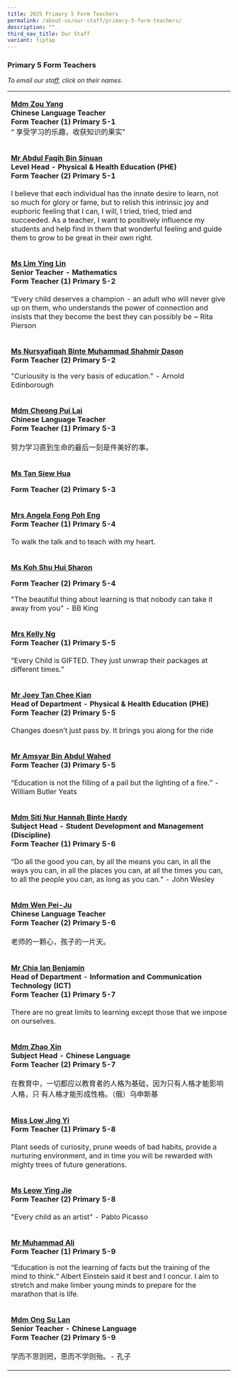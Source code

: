 ```yaml
---
title: 2025 Primary 5 Form Teachers
permalink: /about-us/our-staff/primary-5-form-teachers/
description: ""
third_nav_title: Our Staff
variant: tiptap
---
```

<h3>Primary 5 Form Teachers</h3>
<p><em>To email our staff, click on their names.</em>
</p>
<table style="minWidth: 25px">
<colgroup>
<col>
</colgroup>
<tbody>
<tr>
<td rowspan="1" colspan="1">
<p><strong><a href="mailto:ZOU_YANG@SCHOOLS.GOV.SG" rel="noopener noreferrer nofollow" target="_blank">Mdm Zou Yang</a></strong> 
<br><strong>Chinese Language Teacher<br>Form Teacher (1) Primary 5-1</strong> 
<br>“ 享受学习的乐趣，收获知识的果实”</p>
</td>
</tr>
<tr>
<td rowspan="1" colspan="1">
<p><strong><a href="mailto:ABDUL_FAQIH_SINUAN@SCHOOLS.GOV.SG" rel="noopener noreferrer nofollow" target="_blank">Mr Abdul Faqih Bin Sinuan</a></strong>
<br><strong>Level Head - Physical &amp; Health Education (PHE)</strong> 
<br><strong>Form Teacher (2) Primary 5-1</strong> 
<br>
<br>I believe that each individual has the innate desire to learn, not so
much for glory or fame, but to relish this intrinsic joy and euphoric feeling
that I can, I will, I tried, tried, tried and succeeded. As a teacher,
I want to positively influence my students and help find in them that wonderful
feeling and guide them to grow to be great in their own right.</p>
</td>
</tr>
<tr>
<td rowspan="1" colspan="1">
<p><strong><a href="mailto:LIM_YING_LIN@SCHOOLS.GOV.SG" rel="noopener noreferrer nofollow" target="_blank">Ms Lim Ying Lin</a></strong> 
<br><strong>Senior Teacher - Mathematics<br>Form Teacher (1) Primary 5-2</strong> 
<br>
<br>“Every child deserves a champion - an adult who will never give up on
them, who understands the power of connection and insists that they become
the best they can possibly be ~ Rita Pierson</p>
</td>
</tr>
<tr>
<td rowspan="1" colspan="1">
<p><strong><a href="mailto:NURSYAFIQAH_MUHAMMAD_SHAHMIR_DASON@SCHOOLS.GOV.SG" rel="noopener noreferrer nofollow" target="_blank">Ms Nursyafiqah Binte Muhammad Shahmir Dason</a></strong>
<br><strong>Form Teacher (2) Primary 5-2</strong>
</p>
<p></p>
<p>"Curiousity is the very basis of education." - Arnold Edinborough</p>
</td>
</tr>
<tr>
<td rowspan="1" colspan="1">
<p><strong><a href="mailto:CHEONG_PUI_LAI@SCHOOLS.GOV.SG" rel="noopener noreferrer nofollow" target="_blank">Mdm Cheong Pui Lai</a></strong> 
<br><strong>Chinese Language Teacher<br>Form Teacher (1) Primary 5-3</strong> 
<br>
<br>努力学习直到生命的最后一刻是件美好的事。</p>
</td>
</tr>
<tr>
<td rowspan="1" colspan="1">
<p><strong><a href="mailto:Tan_Siew_Hua@SCHOOLS.GOV.SG" rel="noopener noreferrer nofollow" target="_blank">Ms Tan Siew Hua</a></strong>
</p>
<p><strong>Form Teacher (2) Primary 5-3</strong> 
</p>
<p></p>
</td>
</tr>
<tr>
<td rowspan="1" colspan="1">
<p><strong><a href="mailto:NG_POH_ENG@SCHOOLS.GOV.SG" rel="noopener noreferrer nofollow" target="_blank">Mrs Angela Fong Poh Eng</a></strong> 
<br><strong>Form Teacher (1) Primary 5-4</strong> 
<br>
<br>To walk the talk and to teach with my heart.</p>
</td>
</tr>
<tr>
<td rowspan="1" colspan="1">
<p><strong><a href="mailto:SHARON_KOH@SCHOOLS.GOV.SG" rel="noopener nofollow" target="_blank">Ms Koh Shu Hui Sharon</a></strong>
</p>
<p><strong>Form Teacher (2) Primary 5-4</strong>
</p>
<p></p>
<p>"The beautiful thing about learning is that nobody can take it away from
you” - BB King</p>
</td>
</tr>
<tr>
<td rowspan="1" colspan="1">
<p><strong><a href="mailto:TAY_QIUSHI_KELLY@SCHOOLS.GOV.SG" rel="noopener noreferrer nofollow" target="_blank">Mrs Kelly Ng</a></strong> 
<br><strong>Form Teacher (1) Primary 5-5</strong> 
<br>
<br>“Every Child is GIFTED. They just unwrap their packages at different times.”</p>
</td>
</tr>
<tr>
<td rowspan="1" colspan="1">
<p><strong><a href="mailto:TAN_CHEE_KIAN@SCHOOLS.GOV.SG" rel="noopener noreferrer nofollow" target="_blank">Mr Joey Tan Chee Kian</a></strong> 
<br><strong>Head of Department - Physical &amp; Health Education (PHE)<br>Form Teacher (2) Primary 5-5</strong> 
<br>
<br>Changes doesn’t just pass by. It brings you along for the ride</p>
</td>
</tr>
<tr>
<td rowspan="1" colspan="1">
<p><strong><a href="mailto:AMSYAR_ABDUL_WAHED@SCHOOLS.GOV.SG" rel="noopener noreferrer nofollow" target="_blank"><u>Mr Amsyar Bin Abdul Wahed</u></a></strong> 
<br><strong>Form Teacher (3) Primary 5-5</strong> 
<br>
<br>“Education is not the filling of a pail but the lighting of a fire.” -
William Butler Yeats</p>
</td>
</tr>
<tr>
<td rowspan="1" colspan="1">
<p><strong><a href="mailto:SITI_NUR_HANNAH_HARDY@SCHOOLS.GOV.SG" rel="noopener noreferrer nofollow" target="_blank">Mdm Siti Nur Hannah Binte Hardy</a></strong> 
<br><strong>Subject Head - Student Development and Management (Discipline)<br>Form Teacher (1) Primary 5-6</strong> 
<br>
<br>“Do all the good you can, by all the means you can, in all the ways you
can, in all the places you can, at all the times you can, to all the people
you can, as long as you can.” - John Wesley</p>
</td>
</tr>
<tr>
<td rowspan="1" colspan="1">
<p><strong><a href="mailto:WEN_PEI_JU@SCHOOLS.GOV.SG" rel="noopener noreferrer nofollow" target="_blank">Mdm Wen Pei-Ju</a></strong> 
<br><strong>Chinese Language Teacher<br>Form Teacher (2) Primary 5-6</strong> 
<br>
<br>老师的一颗心，孩子的一片天。</p>
</td>
</tr>
<tr>
<td rowspan="1" colspan="1">
<p><strong><a href="mailto:BENJAMIN_CHIA@SCHOOLS.GOV.SG" rel="noopener noreferrer nofollow" target="_blank">Mr Chia Ian Benjamin</a></strong> 
<br><strong>Head of Department - Information and Communication Technology (ICT)<br>Form Teacher (1) Primary 5-7</strong> 
<br>
<br>There are no great limits to learning except those that we impose on ourselves.</p>
</td>
</tr>
<tr>
<td rowspan="1" colspan="1">
<p><strong><a href="mailto:ZHAO_XIN@SCHOOLS.GOV.SG" rel="noopener noreferrer nofollow" target="_blank">Mdm Zhao Xin</a></strong> 
<br><strong>Subject Head - Chinese Language<br>Form Teacher (2) Primary 5-7</strong> 
<br>
<br>在教育中，一切都应以教育者的人格为基础，因为只有人格才能影响人格，只 有人格才能形成性格。（俄）乌申斯基</p>
</td>
</tr>
<tr>
<td rowspan="1" colspan="1">
<p><strong><a href="mailto:LOW_JING_YI@SCHOOLS.GOV.SG" rel="noopener noreferrer nofollow" target="_blank">Miss Low Jing Yi</a></strong> 
<br><strong>Form Teacher (1) Primary 5-8</strong> 
<br>
<br>Plant seeds of curiosity, prune weeds of bad habits, provide a nurturing
environment, and in time you will be rewarded with mighty trees of future
generations.</p>
</td>
</tr>
<tr>
<td rowspan="1" colspan="1">
<p><strong><a href="mailto:LEOW_YING_JIE@SCHOOLS.GOV.SG" rel="noopener noreferrer nofollow" target="_blank">Ms Leow Ying Jie</a></strong> 
<br><strong>Form Teacher (2) Primary 5-8</strong> 
<br>
<br>"Every child as an artist" - Pablo Picasso</p>
</td>
</tr>
<tr>
<td rowspan="1" colspan="1">
<p><strong><a href="mailto:MUHAMMAD_ALI_MD_YASIN@SCHOOLS.GOV.SG" rel="noopener nofollow" target="_blank">Mr Muhammad Ali </a></strong>
<br><strong>Form Teacher (1) Primary 5-9</strong>
</p>
<p></p>
<p>“Education is not the learning of facts but the training of the mind to
think.” Albert Einstein said it best and I concur. I aim to stretch and
make limber young minds to prepare for the marathon that is life.</p>
</td>
</tr>
<tr>
<td rowspan="1" colspan="1">
<p><strong><a href="mailto:ONG_SU_LAN@SCHOOLS.GOV.SG" rel="noopener noreferrer nofollow" target="_blank">Mdm Ong Su Lan</a></strong> 
<br><strong>Senior Teacher - Chinese Language<br>Form Teacher (2) Primary 5-9</strong> 
<br>
<br>学而不思则罔，思而不学则殆。- 孔子</p>
</td>
</tr>
</tbody>
</table>
<p></p>